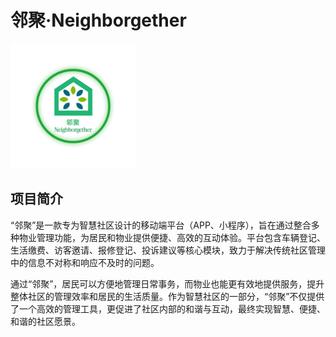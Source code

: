 # 邻聚·Neighborgether
<img src="https://github.com/xiangshenchi/Neighborgether/blob/main/iconFile/%23%E9%82%BB%E8%81%9A%EF%BC%88%E7%BB%88%E7%A8%BF-%E7%99%BD%E5%BA%95%EF%BC%89.png" width="200px">



## 项目简介 ##
“邻聚”是一款专为智慧社区设计的移动端平台（APP、小程序），旨在通过整合多种物业管理功能，为居民和物业提供便捷、高效的互动体验。平台包含车辆登记、生活缴费、访客邀请、报修登记、投诉建议等核心模块，致力于解决传统社区管理中的信息不对称和响应不及时的问题。
  
通过“邻聚”，居民可以方便地管理日常事务，而物业也能更有效地提供服务，提升整体社区的管理效率和居民的生活质量。作为智慧社区的一部分，“邻聚”不仅提供了一个高效的管理工具，更促进了社区内部的和谐与互动，最终实现智慧、便捷、和谐的社区愿景。
